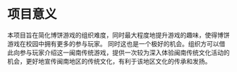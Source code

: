 # 项目意义

 本项目旨在简化博饼游戏的组织难度，同时最大程度地提升游戏的趣味，使得博饼游戏在校园中拥有更多的参与玩家。
 同时这也是一个极好的机会。组织方可以借此向参与玩家介绍这一闽南传统游戏，提供一次较为深入体验闽南传统文化活动的机会，更好地宣传闽南地区的传统文化，有利于该地区文化的传承和发扬。